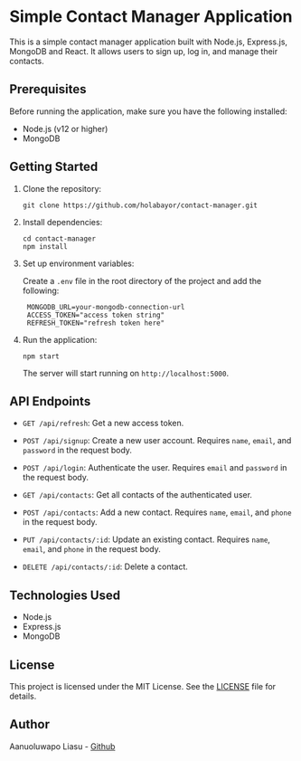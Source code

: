 # Simple Contact Manager Application

This is a simple contact manager application built with Node.js, Express.js, MongoDB and React. It allows users to sign up, log in, and manage their contacts.

## Prerequisites

Before running the application, make sure you have the following installed:

- Node.js (v12 or higher)
- MongoDB

## Getting Started

1. Clone the repository:

   ```
   git clone https://github.com/holabayor/contact-manager.git
   ```

2. Install dependencies:

   ```
   cd contact-manager
   npm install
   ```

3. Set up environment variables:

   Create a `.env` file in the root directory of the project and add the following:

   ```
	MONGODB_URL=your-mongodb-connection-url
	ACCESS_TOKEN="access token string"
	REFRESH_TOKEN="refresh token here"
   ```

4. Run the application:

   ```
   npm start
   ```

   The server will start running on `http://localhost:5000`.

## API Endpoints

- `GET /api/refresh`: Get a new access token.

- `POST /api/signup`: Create a new user account. Requires `name`, `email`, and `password` in the request body.

- `POST /api/login`: Authenticate the user. Requires `email` and `password` in the request body.

- `GET /api/contacts`: Get all contacts of the authenticated user.

- `POST /api/contacts`: Add a new contact. Requires `name`, `email`, and `phone` in the request body.

- `PUT /api/contacts/:id`: Update an existing contact. Requires `name`, `email`, and `phone` in the request body.

- `DELETE /api/contacts/:id`: Delete a contact.

## Technologies Used

- Node.js
- Express.js
- MongoDB

## License

This project is licensed under the MIT License. See the [LICENSE](LICENSE) file for details.

## Author

Aanuoluwapo Liasu - [Github](https://github.com/holabayor)
